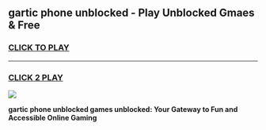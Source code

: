
## gartic phone unblocked - Play Unblocked Gmaes & Free
<h3>
<a href="https://news.freeplayer.one?title=gartic_phone_unblocked&ref=16F">CLICK TO PLAY</a></h3>
<hr>

<h3>
<a href="https://news.freeplayer.one?title=gartic_phone_unblocked&ref=16F">CLICK 2 PLAY</a>
  
</h3>

<a href="https://news.freeplayer.one?title=gartic_phone_unblocked&ref=16F/"><img src="https://clearcache.store/games.png"></a>


**gartic phone unblocked games unblocked: Your Gateway to Fun and Accessible Online Gaming**

